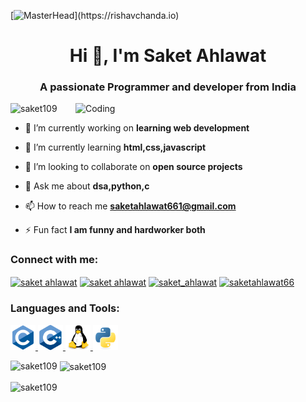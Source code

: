 [![MasterHead](https://1.bp.blogspot.com/-7A4WynwLsM...)](https://rishavchanda.io)
<h1 align="center">Hi 👋, I'm Saket Ahlawat</h1>
<h3 align="center">A passionate Programmer and developer from India</h3>
<img align="right" alt="Coding" width="400" src="https://cdn.dribbble.com/users/116207...">

<p align="left"> <img src="https://komarev.com/ghpvc/?username=saket109&label=Profile%20views&color=0e75b6&style=flat" alt="saket109" /> </p>

- 🔭 I’m currently working on **learning web development**

- 🌱 I’m currently learning **html,css,javascript**

- 👯 I’m looking to collaborate on **open source projects**

- 💬 Ask me about **dsa,python,c**

- 📫 How to reach me **saketahlawat661@gmail.com**

- ⚡ Fun fact **I am funny and hardworker both**

<h3 align="left">Connect with me:</h3>
<p align="left">
<a href="https://linkedin.com/in/saket ahlawat" target="blank"><img align="center" src="https://raw.githubusercontent.com/rahuldkjain/github-profile-readme-generator/master/src/images/icons/Social/linked-in-alt.svg" alt="saket ahlawat" height="30" width="40" /></a>
<a href="https://fb.com/saket ahlawat" target="blank"><img align="center" src="https://raw.githubusercontent.com/rahuldkjain/github-profile-readme-generator/master/src/images/icons/Social/facebook.svg" alt="saket ahlawat" height="30" width="40" /></a>
<a href="https://instagram.com/saket_ahlawat" target="blank"><img align="center" src="https://raw.githubusercontent.com/rahuldkjain/github-profile-readme-generator/master/src/images/icons/Social/instagram.svg" alt="saket_ahlawat" height="30" width="40" /></a>
<a href="https://www.codechef.com/users/saketahlawat66" target="blank"><img align="center" src="https://cdn.jsdelivr.net/npm/simple-icons@3.1.0/icons/codechef.svg" alt="saketahlawat66" height="30" width="40" /></a>
</p>

<h3 align="left">Languages and Tools:</h3>
<p align="left"> <a href="https://www.cprogramming.com/" target="_blank" rel="noreferrer"> <img src="https://raw.githubusercontent.com/devicons/devicon/master/icons/c/c-original.svg" alt="c" width="40" height="40"/> </a> <a href="https://www.w3schools.com/cpp/" target="_blank" rel="noreferrer"> <img src="https://raw.githubusercontent.com/devicons/devicon/master/icons/cplusplus/cplusplus-original.svg" alt="cplusplus" width="40" height="40"/> </a> <a href="https://www.linux.org/" target="_blank" rel="noreferrer"> <img src="https://raw.githubusercontent.com/devicons/devicon/master/icons/linux/linux-original.svg" alt="linux" width="40" height="40"/> </a> <a href="https://www.python.org" target="_blank" rel="noreferrer"> <img src="https://raw.githubusercontent.com/devicons/devicon/master/icons/python/python-original.svg" alt="python" width="40" height="40"/> </a> </p>

<p><img align="left" src="https://github-readme-stats.vercel.app/api/top-langs?username=saket109&show_icons=true&locale=en&layout=compact" alt="saket109" /></p>

<p>&nbsp;<img align="center" src="https://github-readme-stats.vercel.app/api?username=saket109&show_icons=true&locale=en" alt="saket109" /></p>

<p><img align="center" src="https://github-readme-streak-stats.herokuapp.com/?user=saket109&" alt="saket109" /></p>
